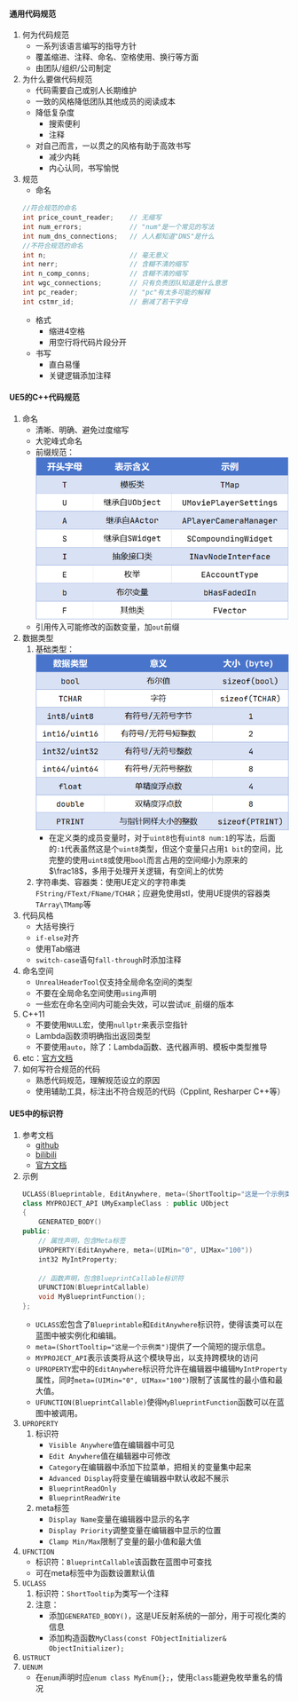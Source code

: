 #### 通用代码规范
1. 何为代码规范
	- 一系列该语言编写的指导方针
	- 覆盖缩进、注释、命名、空格使用、换行等方面
	- 由团队/组织/公司制定
2. 为什么要做代码规范
	- 代码需要自己或别人长期维护
	- 一致的风格降低团队其他成员的阅读成本
	- 降低复杂度
		- 搜索便利
		- 注释
	- 对自己而言，一以贯之的风格有助于高效书写
		- 减少内耗
		- 内心认同，书写愉悦
3. 规范
	- 命名
	```C++
	//符合规范的命名
	int price_count_reader;    // 无缩写
	int num_errors;            // "num"是一个常见的写法
	int num_dns_connections;   // 人人都知道"DNS"是什么
	//不符合规范的命名
	int n;                     // 毫无意义
	int nerr;                  // 含糊不清的缩写
	int n_comp_conns;          // 含糊不清的缩写
	int wgc_connections;       // 只有负责团队知道是什么意思
	int pc_reader;             // "pc"有太多可能的解释
	int cstmr_id;              // 删减了若干字母
	```
	- 格式
		- 缩进4空格
		- 用空行将代码片段分开
	- 书写
		- 直白易懂
		- 关键逻辑添加注释
#### UE5的C++代码规范
1. 命名
	- 清晰、明确、避免过度缩写
	- 大驼峰式命名
	- 前缀规范：![UE命名前缀规范](./Pictures/UE命名前缀规范.jpg)
	- 引用传入可能修改的函数变量，加`out`前缀
2. 数据类型
	1. 基础类型：![UE基础数据类型](./Pictures/UE基础数据类型.jpg)
		- 在定义类的成员变量时，对于`uint8`也有`uint8 num:1`的写法，后面的`:1`代表虽然这是个`uint8`类型，但这个变量只占用`1 bit`的空间，比完整的使用`uint8`或使用`bool`而言占用的空间缩小为原来的$\frac18$，多用于处理开关逻辑，有空间上的优势
	2. 字符串类、容器类：使用UE定义的字符串类`FString/FText/FName/TCHAR`；应避免使用stl，使用UE提供的容器类`TArray\TMamp`等
1. 代码风格
	- 大括号换行
	- `if-else`对齐
	- 使用Tab缩进
	- `switch-case`语句`fall-through`时添加注释
2. 命名空间
	- `UnrealHeaderTool`仅支持全局命名空间的类型
	- 不要在全局命名空间使用`using`声明
	- 一些宏在命名空间内可能会失效，可以尝试`UE_`前缀的版本
3. C++11
	- 不要使用`NULL`宏，使用`nullptr`来表示空指针
	- Lambda函数须明确指出返回类型
	- 不要使用`auto`，除了：Lambda函数、迭代器声明、模板中类型推导
4. etc：[官方文档](https://dev.epicgames.com/documentation/zh-cn/unreal-engine/epic-cplusplus-coding-standard-for-unreal-engine)
5. 如何写符合规范的代码
	- 熟悉代码规范，理解规范设立的原因
	- 使用辅助工具，标注出不符合规范的代码（Cpplint, Resharper C++等）
#### UE5中的标识符
1. 参考文档
	- [github](https://github.com/fjz13/UnrealSpecifiers)
	- [bilibili](https://www.bilibili.com/video/BV1152LYrECW/)
	- [官方文档](https://dev.epicgames.com/documentation/zh-cn/unreal-engine/metadata-specifiers-in-unreal-engine)
1. 示例
	```C++
	UCLASS(Blueprintable, EditAnywhere, meta=(ShortTooltip="这是一个示例类")) 
	class MYPROJECT_API UMyExampleClass : public UObject 
	{ 
		GENERATED_BODY() 
	public: 
		// 属性声明，包含Meta标签 
		UPROPERTY(EditAnywhere, meta=(UIMin="0", UIMax="100")) 
		int32 MyIntProperty; 
		
		// 函数声明，包含BlueprintCallable标识符 
		UFUNCTION(BlueprintCallable) 
		void MyBlueprintFunction(); 
	};
	```
	- `UCLASS`宏包含了`Blueprintable`和`EditAnywhere`标识符，使得该类可以在蓝图中被实例化和编辑。
	- `meta=(ShortTooltip="这是一个示例类")`提供了一个简短的提示信息。
	- `MYPROJECT_API`表示该类将从这个模块导出，以支持跨模块的访问
	- `UPROPERTY`宏中的`EditAnywhere`标识符允许在编辑器中编辑`MyIntProperty`属性，同时`meta=(UIMin="0", UIMax="100")`限制了该属性的最小值和最大值。
	- `UFUNCTION(BlueprintCallable)`使得`MyBlueprintFunction`函数可以在蓝图中被调用。
1. `UPROPERTY`
	1. 标识符
		- `Visible Anywhere`值在编辑器中可见
		- `Edit Anywhere`值在编辑器中可修改
		- `Category`在编辑器中添加下拉菜单，把相关的变量集中起来
		- `Advanced Display`将变量在编辑器中默认收起不展示
		- `BlueprintReadOnly`
		- `BlueprintReadWrite`
	1. meta标签
		- `Display Name`变量在编辑器中显示的名字
		- `Display Priority`调整变量在编辑器中显示的位置
		- `Clamp Min/Max`限制了变量的最小值和最大值
2. `UFNCTION`
	- 标识符：`BlueprintCallable`该函数在蓝图中可查找
	- 可在meta标签中为函数设置默认值
3. `UCLASS`
	1. 标识符：`ShortTooltip`为类写一个注释
	2. 注意：
		- 添加`GENERATED_BODY()`，这是UE反射系统的一部分，用于可视化类的信息
		- 添加构造函数`MyClass(const FObjectInitializer& ObjectInitializer);`
4. `USTRUCT`
5. `UENUM`
	- 在`enum`声明时应`enum class MyEnum{};`，使用`class`能避免枚举重名的情况